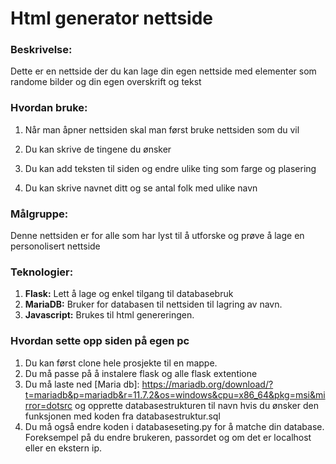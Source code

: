 # Html generator nettside
 
### Beskrivelse:
 
Dette er en nettside der du kan lage din egen nettside med elementer som randome bilder og din egen overskrift og tekst
 
### Hvordan bruke:  
 
1. Når man åpner nettsiden skal man først bruke nettsiden som du vil
 
2. Du kan skrive de tingene du ønsker
 
3. Du kan add teksten til siden og endre ulike ting som farge og plasering
   
5. Du kan skrive navnet ditt og se antal folk med ulike navn
 
 
 
### Målgruppe:
 
Denne nettsiden er for alle som har lyst til å utforske og prøve å lage en personolisert nettside
 
### Teknologier:
 
1. **Flask:** Lett å lage og enkel tilgang til databasebruk
2. **MariaDB:** Bruker for databasen til nettsiden til lagring av navn.
3. **Javascript:** Brukes til html genereringen.

### Hvordan sette opp siden på egen pc
1. Du kan først clone hele prosjekte til en mappe.
2. Du må passe på å instalere flask og alle flask extentione
3. Du må laste ned [Maria db]: https://mariadb.org/download/?t=mariadb&p=mariadb&r=11.7.2&os=windows&cpu=x86_64&pkg=msi&mirror=dotsrc og opprette databasestrukturen til navn hvis du ønsker den funksjonen med koden fra databasestruktur.sql
4. Du må også endre koden i databaseseting.py for å matche din database. Foreksempel på du endre brukeren, passordet og om det er localhost eller en ekstern ip.
 
 
 
